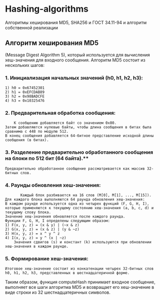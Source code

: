 # Hashing-algorithms
Алгоритмы хеширования MD5, SHA256 и ГОСТ 34.11-94 и алгоритм собственной реализации
## Алгоритм хеширования MD5 
(Message Digest Algorithm 5), который используется для вычисления хеш-значения для входного сообщения.
Алгоритм MD5 состоит из нескольких шагов:
### 1.	Инициализация начальных значений (h0, h1, h2, h3):
    1) h0 = 0x67452301
    2) h1 = 0xEFCDAB89
    3) h2 = 0x98BADCFE
    4) h3 = 0x10325476
### 2.	Предварительная обработка сообщения:
        К сообщению добавляется байт со значением 0x80.
    Затем добавляются нулевые байты, чтобы длина сообщения в битах была сравнима с 448 по модулю 512.
    В конец сообщения добавляется 64-битное представление исходной длины сообщения (в битах).
### 3.	Разделение предварительно обработанного сообщения на блоки по 512 бит (64 байта).**
    Предварительно обработанное сообщение рассматривается как массив 32-битных слов.
### 4.	Раунды обновления хеш-значения:
    	   Каждый блок разбивается на 16 слов (M[0], M[1], ..., M[15]).
    Для каждого блока выполняются 64 раунда обновления хеш-значения:
    В каждом раунде используется одна из четырех функций (F, G, H, I), которые применяются к текущему состоянию хеш-значения (a, b, c, d) и текущему слову блока.
   	Значение хеш-значения обновляется после каждого раунда.
   	Функции F, G, H, I определены следующим образом:
   	1) F(x, y, z) = (x & y) | (~x & z)
   	2) G(x, y, z) = (x & z) | (y & ~z)
   	3) H(x, y, z) = x ^ y ^ z
   	4) I(x, y, z) = y ^ (x | ~z)
    	Значения сдвигов (s) и констант (k) используются при обновлении хеш-значения в каждом раунде.
### 5.	Формирование хеш-значения:
    Итоговое хеш-значение состоит из конкатенации четырех 32-битных слов h0, h1, h2, h3, представленных в шестнадцатеричной форме.
Таким образом, функция computeHash принимает входное сообщение, выполняет все шаги алгоритма MD5 и возвращает его хеш-значение в виде строки из 32 шестнадцатеричных символов.
